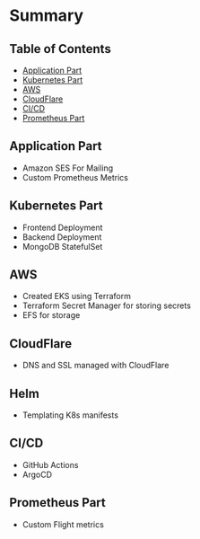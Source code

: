 # Summary


## Table of Contents
- [Application Part](#application-part)
- [Kubernetes Part](#kubernetes-part)
- [AWS](#aws)
- [CloudFlare](#cloudflare)
- [CI/CD](#ci-cd)
- [Prometheus Part](#prometheus-part)

## Application Part
- Amazon SES For Mailing
- Custom Prometheus Metrics

## Kubernetes Part
- Frontend Deployment  
- Backend Deployment  
- MongoDB StatefulSet

## AWS
- Created EKS using Terraform
- Terraform Secret Manager for storing secrets
- EFS for storage

## CloudFlare
- DNS and SSL managed with CloudFlare

## Helm
- Templating K8s manifests

## CI/CD
- GitHub Actions
- ArgoCD

## Prometheus Part
- Custom Flight metrics


